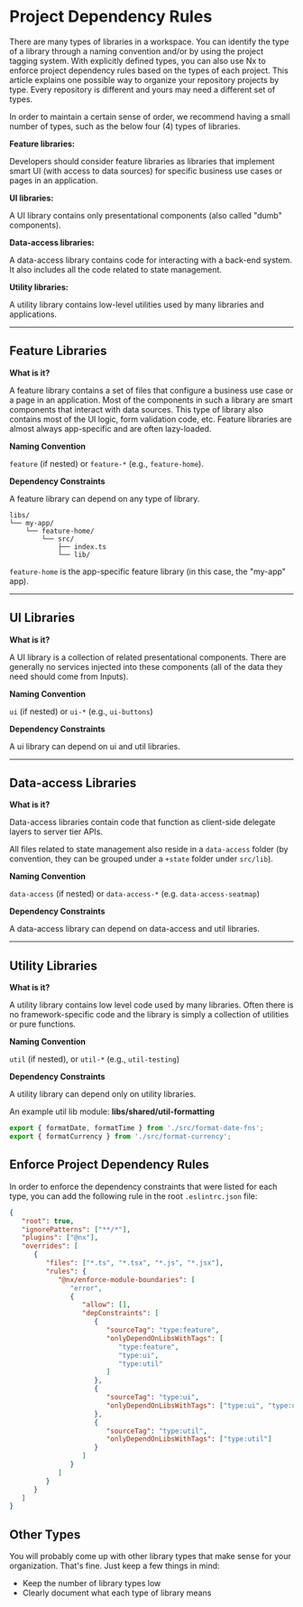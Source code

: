 # Project Dependency Rules

There are many types of libraries in a workspace. You can identify the type of a library through a naming convention and/or by using the project tagging system. With explicitly defined types, you can also use Nx to enforce project dependency rules based on the types of each project. This article explains one possible way to organize your repository projects by type. Every repository is different and yours may need a different set of types.

In order to maintain a certain sense of order, we recommend having a small number of types, such as the below four (4) types of libraries.

**Feature libraries:**

Developers should consider feature libraries as libraries that implement smart UI (with access to data sources) for specific business use cases or pages in an application.

**UI libraries:**

A UI library contains only presentational components (also called "dumb" components).

**Data-access libraries:**

A data-access library contains code for interacting with a back-end system. It also includes all the code related to state management.

**Utility libraries:**

A utility library contains low-level utilities used by many libraries and applications.

---

## Feature Libraries

**What is it?**

A feature library contains a set of files that configure a business use case or a page in an application. Most of the components in such a library are smart components that interact with data sources. This type of library also contains most of the UI logic, form validation code, etc. Feature libraries are almost always app-specific and are often lazy-loaded.

**Naming Convention**

`feature` (if nested) or `feature-*` (e.g., `feature-home`).

**Dependency Constraints**

A feature library can depend on any type of library.

```treeview
libs/
└── my-app/
    └── feature-home/
        └── src/
            ├── index.ts
            └── lib/
```

`feature-home` is the app-specific feature library (in this case, the "my-app" app).

---

## UI Libraries

**What is it?**

A UI library is a collection of related presentational components. There are generally no services injected into these components (all of the data they need should come from Inputs).

**Naming Convention**

`ui` (if nested) or `ui-*` (e.g., `ui-buttons`)

**Dependency Constraints**

A ui library can depend on ui and util libraries.

---

## Data-access Libraries

**What is it?**

Data-access libraries contain code that function as client-side delegate layers to server tier APIs.

All files related to state management also reside in a `data-access` folder (by convention, they can be grouped under a `+state` folder under `src/lib`).

**Naming Convention**

`data-access` (if nested) or `data-access-*` (e.g. `data-access-seatmap`)

**Dependency Constraints**

A data-access library can depend on data-access and util libraries.

---

## Utility Libraries

**What is it?**

A utility library contains low level code used by many libraries. Often there is no framework-specific code and the library is simply a collection of utilities or pure functions.

**Naming Convention**

`util` (if nested), or `util-*` (e.g., `util-testing`)

**Dependency Constraints**

A utility library can depend only on utility libraries.

An example util lib module: **libs/shared/util-formatting**

```typescript
export { formatDate, formatTime } from './src/format-date-fns';
export { formatCurrency } from './src/format-currency';
```

## Enforce Project Dependency Rules

In order to enforce the dependency constraints that were listed for each type, you can add the following rule in the root `.eslintrc.json` file:

```json {% fileName="/.eslintrc.json" %}
{
   "root": true,
   "ignorePatterns": ["**/*"],
   "plugins": ["@nx"],
   "overrides": [
      {
         "files": ["*.ts", "*.tsx", "*.js", "*.jsx"],
         "rules": {
            "@nx/enforce-module-boundaries": [
               "error",
               {
                  "allow": [],
                  "depConstraints": [
                     {
                        "sourceTag": "type:feature",
                        "onlyDependOnLibsWithTags": [
                           "type:feature",
                           "type:ui",
                           "type:util"
                        ]
                     },
                     {
                        "sourceTag": "type:ui",
                        "onlyDependOnLibsWithTags": ["type:ui", "type:util"]
                     },
                     {
                        "sourceTag": "type:util",
                        "onlyDependOnLibsWithTags": ["type:util"]
                     }
                  ]
               }
            ]
         }
      }
   ]
}
```

## Other Types

You will probably come up with other library types that make sense for your organization. That's fine. Just keep a few things in mind:

-  Keep the number of library types low
-  Clearly document what each type of library means
